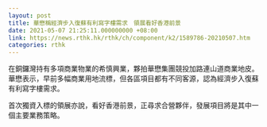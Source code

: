 ```yaml
---
layout: post
title: 華懋稱經濟步入復蘇有利寫字樓需求　領展看好香港前景
date: 2021-05-07 21:25:11.000000000 +08:00
link: https://news.rthk.hk/rthk/ch/component/k2/1589786-20210507.htm
categories: rthk
---
```


在銅鑼灣持有多項商業物業的希慎興業，夥拍華懋集團競投加路連山道商業地皮。華懋表示，早前多幅商業用地流標，但各區項目都有不同客源，認為經濟步入復蘇有利寫字樓需求。

首次獨資入標的領展亦說，看好香港前景，正尋求合營夥伴，發展項目將是其中一個主要業務策略。
